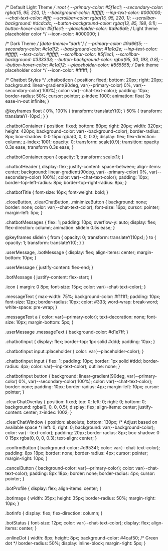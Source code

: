 /* Default Light Theme */
:root {
  --primary-color: #5f1ec1;
  --secondary-color: rgba(15, 95, 220, 1);
  --background-color: #ffffff;
  --inp-text-color: #000000;
  --chat-text-color: #fff;
  --scrollbar-color: rgba(15, 95, 220, 1);
  --scrollbar-background: #dcdcdc;
  --button-background-color: rgba(13, 85, 198, 0.1);
  --button-hover-color: #5f1ec1;
  --placeholder-color: #a9a9a9; /* Light theme placeholder color */
  --icon-color: #000000;
}

/* Dark Theme */
[data-theme="dark"] {
  --primary-color: #9d66f5;
  --secondary-color: #c1a1f2;
  --background-color: #1a1a2e;
  --inp-text-color: #ffffff;
  --text-color: #ffffff;
  --scrollbar-color: #5f1ec1;
  --scrollbar-background: #333333;
  --button-background-color: rgba(95, 30, 193, 0.8);
  --button-hover-color: #c1a1f2;
  --placeholder-color: #555555; /* Dark theme placeholder color */
  --icon-color: #ffffff;
}

/* Chatbot Styles */
.chatbotIcon {
  position: fixed;
  bottom: 20px;
  right: 20px;
  background: linear-gradient(90deg, var(--primary-color) 0%, var(--secondary-color) 100%);
  color: var(--chat-text-color);
  padding: 10px;
  border-radius: 50%;
  cursor: pointer;
  z-index: 1000;
  animation: float 3s ease-in-out infinite;
}

@keyframes float {
  0%, 100% {
    transform: translateY(0);
  }
  50% {
    transform: translateY(-10px);
  }
}

.chatbotContainer {
  position: fixed;
  bottom: 80px;
  right: 20px;
  width: 320px;
  height: 420px;
  background-color: var(--background-color);
  border-radius: 8px;
  box-shadow: 0 0 15px rgba(0, 0, 0, 0.3);
  display: flex;
  flex-direction: column;
  z-index: 1001;
  opacity: 0;
  transform: scale(0.9);
  transition: opacity 0.3s ease, transform 0.3s ease;
}

.chatbotContainer.open {
  opacity: 1;
  transform: scale(1);
}

.chatbotHeader {
  display: flex;
  justify-content: space-between;
  align-items: center;
  background: linear-gradient(90deg, var(--primary-color) 0%, var(--secondary-color) 100%);
  color: var(--chat-text-color);
  padding: 10px;
  border-top-left-radius: 8px;
  border-top-right-radius: 8px;
}

.chatbotTitle {
  font-size: 16px;
  font-weight: bold;
}

.closeButton, .clearChatButton, .minimizeButton {
  background: none;
  border: none;
  color: var(--chat-text-color);
  font-size: 16px;
  cursor: pointer;
  margin-left: 5px;
}

.chatbotMessages {
  flex: 1;
  padding: 10px;
  overflow-y: auto;
  display: flex;
  flex-direction: column;
  animation: slideIn 0.5s ease;
}

@keyframes slideIn {
  from {
    opacity: 0;
    transform: translateY(10px);
  }
  to {
    opacity: 1;
    transform: translateY(0);
  }
}

.userMessage, .botMessage {
  display: flex;
  align-items: center;
  margin-bottom: 10px;
}

.userMessage {
  justify-content: flex-end;
}

.botMessage {
  justify-content: flex-start;
}

.icon {
  margin: 0 8px;
  font-size: 15px;
  color: var(--chat-text-color);
}

.messageText {
  max-width: 75%;
  background-color: #f1f1f1;
  padding: 10px;
  font-size: 12px;
  border-radius: 10px;
  color: #333;
  word-wrap: break-word;
  white-space: pre-wrap;
}

.messageText a {
  color: var(--primary-color);
  text-decoration: none;
  font-size: 10px;
  margin-bottom: 5px;
}

.userMessage .messageText {
  background-color: #d1e7ff;
}

.chatbotInput {
  display: flex;
  border-top: 1px solid #ddd;
  padding: 10px;
}

.chatbotInput input::placeholder {
  color: var(--placeholder-color);
}

.chatbotInput input {
  flex: 1;
  padding: 10px;
  border: 1px solid #ddd;
  border-radius: 4px;
  color: var(--inp-text-color);
  outline: none;
}

.chatbotInput button {
  background: linear-gradient(90deg, var(--primary-color) 0%, var(--secondary-color) 100%);
  color: var(--chat-text-color);
  border: none;
  padding: 10px;
  border-radius: 4px;
  margin-left: 10px;
  cursor: pointer;
}

.clearChatOverlay {
  position: fixed;
  top: 0;
  left: 0;
  right: 0;
  bottom: 0;
  background: rgba(0, 0, 0, 0.5);
  display: flex;
  align-items: center;
  justify-content: center;
  z-index: 1002;
}

.clearChatWindow {
  position: absolute;
  bottom: 130px; /* Adjust based on available space */
  left: 0;
  right: 0;
  background: var(--background-color);
  color: var(--text-color);
  padding: 20px;
  border-radius: 8px;
  box-shadow: 0 0 15px rgba(0, 0, 0, 0.3);
  text-align: center;
}

.confirmButton {
  background-color: #d9534f;
  color: var(--chat-text-color);
  padding: 8px 18px;
  border: none;
  border-radius: 4px;
  cursor: pointer;
  margin-right: 10px;
}

.cancelButton {
  background-color: var(--primary-color);
  color: var(--chat-text-color);
  padding: 8px 18px;
  border: none;
  border-radius: 4px;
  cursor: pointer;
}

.botProfile {
  display: flex;
  align-items: center;
}

.botImage {
  width: 35px;
  height: 35px;
  border-radius: 50%;
  margin-right: 10px;
}

.botInfo {
  display: flex;
  flex-direction: column;
}

.botStatus {
  font-size: 12px;
  color: var(--chat-text-color);
  display: flex;
  align-items: center;
}

.onlineDot {
  width: 8px;
  height: 8px;
  background-color: #4caf50; /* Green dot */
  border-radius: 50%;
  display: inline-block;
  margin-right: 5px;
}
